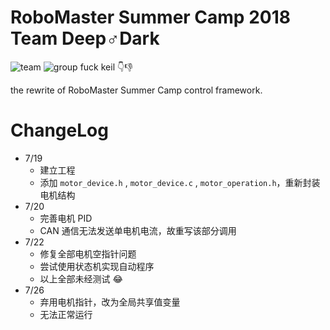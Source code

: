 # RoboMaster Summer Camp 2018 Team **Deep♂Dark**
![team](https://img.shields.io/badge/Team-Deep%E2%99%82Dark-yellow.svg)     ![group](https://img.shields.io/badge/Group-14-blue.svg)
fuck keil :point_down::thumbsdown:  

the rewrite of RoboMaster Summer Camp control framework.

# ChangeLog
 - 7/19
    * 建立工程
    * 添加 `motor_device.h` ,  `motor_device.c` , `motor_operation.h`，重新封装电机结构
 - 7/20
    * 完善电机 PID 
    * CAN 通信无法发送单电机电流，故重写该部分调用
 - 7/22
    * 修复全部电机空指针问题
    * 尝试使用状态机实现自动程序
    * 以上全部未经测试 :joy:
- 7/26
    * 弃用电机指针，改为全局共享值变量
    * 无法正常运行
